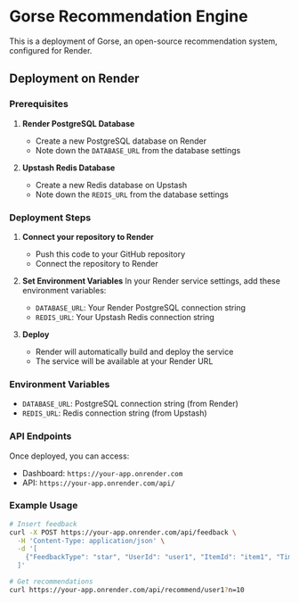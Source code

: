 # Gorse Recommendation Engine

This is a deployment of Gorse, an open-source recommendation system, configured for Render.

## Deployment on Render

### Prerequisites

1. **Render PostgreSQL Database**
   - Create a new PostgreSQL database on Render
   - Note down the `DATABASE_URL` from the database settings

2. **Upstash Redis Database**
   - Create a new Redis database on Upstash
   - Note down the `REDIS_URL` from the database settings

### Deployment Steps

1. **Connect your repository to Render**
   - Push this code to your GitHub repository
   - Connect the repository to Render

2. **Set Environment Variables**
   In your Render service settings, add these environment variables:
   - `DATABASE_URL`: Your Render PostgreSQL connection string
   - `REDIS_URL`: Your Upstash Redis connection string

3. **Deploy**
   - Render will automatically build and deploy the service
   - The service will be available at your Render URL

### Environment Variables

- `DATABASE_URL`: PostgreSQL connection string (from Render)
- `REDIS_URL`: Redis connection string (from Upstash)

### API Endpoints

Once deployed, you can access:
- Dashboard: `https://your-app.onrender.com`
- API: `https://your-app.onrender.com/api/`

### Example Usage

```bash
# Insert feedback
curl -X POST https://your-app.onrender.com/api/feedback \
  -H 'Content-Type: application/json' \
  -d '[
    {"FeedbackType": "star", "UserId": "user1", "ItemId": "item1", "Timestamp": "2024-01-01"}
  ]'

# Get recommendations
curl https://your-app.onrender.com/api/recommend/user1?n=10
```

